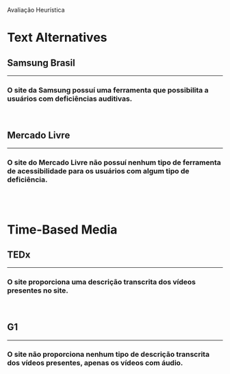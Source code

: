 Avaliação Heurística
<br>

<h1> Text Alternatives </h1>

<h2> Samsung Brasil </h1>
<hr>
<h3> O site da Samsung possuí uma ferramenta que possibilita a usuários com deficiências auditivas. </h3>
<br>

<h2> Mercado Livre </h1>
<hr>

<h3> O site do Mercado Livre não possuí nenhum tipo de ferramenta de acessibilidade para os usuários com algum tipo de deficiência. </h3>
<br>
<br>

<h1> Time-Based Media </h1>

<h2> TEDx </h2>
<hr>
<h3> O site proporciona uma descrição transcrita dos vídeos presentes no site. </h3>
<br>

<h2> G1 </h2>
<hr>
<h3> O site não proporciona nenhum tipo de descrição transcrita dos vídeos presentes, apenas os vídeos com áudio. </h3>
<br>

<h1>


